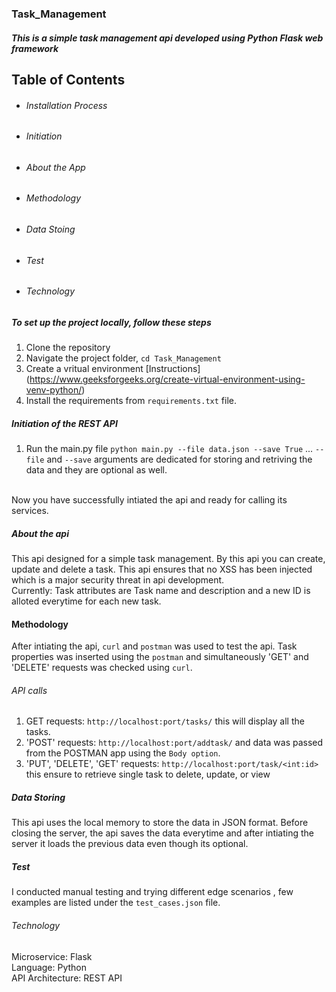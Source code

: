### Task_Management
##### This is a simple task management api developed using Python Flask web framework

## Table of Contents
- ###### Installation Process
- ###### Initiation
- ###### About the App
- ###### Methodology
- ###### Data Stoing
- ###### Test
- ###### Technology

##### To set up the project locally, follow these steps
 1. Clone the repository
 2. Navigate the project folder, `cd Task_Management`
 3. Create a vritual environment [Instructions] (https://www.geeksforgeeks.org/create-virtual-environment-using-venv-python/)
 4. Install the requirements from `requirements.txt` file.

##### Initiation of the REST API
  1. Run the main.py file
      `python main.py --file data.json --save True` ...
     `--file` and `--save` arguments are dedicated for storing and retriving the data and they are optional as well.

  <br>
  Now you have successfully intiated the api and ready for calling its services.
  
  <br>
  
  ##### About the api
  This api designed for a simple task management. By this api you can create, update and delete a task. This api ensures that no XSS has been injected which is a major security threat in api development. <br>
  Currently: Task attributes are Task name and description and a new ID is alloted everytime for each new task. 

  #### Methodology
  After intiating the api, `curl` and `postman` was used to test the api.
  Task properties was inserted using the `postman` and simultaneously 'GET' and 'DELETE' requests was checked using `curl`.
  <br>
  ###### API calls
  1. GET requests: `http://localhost:port/tasks/` this will display all the tasks.
  2. 'POST' requests: `http://localhost:port/addtask/` and data was passed from the POSTMAN app using the `Body option`.
  3. 'PUT', 'DELETE', 'GET' requests: `http://localhost:port/task/<int:id>` this ensure to retrieve single task to delete, update, or view

  ##### Data Storing
  This api uses the local memory to store the data in JSON format. Before closing the server, the api saves the data everytime and after intiating the server it loads the previous data even though its optional.

  ##### Test
  I conducted manual testing and trying different edge scenarios , few examples are listed under the `test_cases.json` file. 

  ###### Technology
  Microservice: Flask <br>
  Language: Python <br>
  API Architecture: REST API
     


